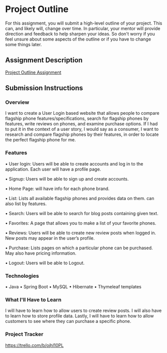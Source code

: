 # Project Outline
For this assignment, you will submit a high-level outline of your project. This can, and likely will, change over time. In particular, your mentor will provide direction and feedback to help sharpen your ideas. So don't worry if you feel unsure about some aspects of the outline or if you have to change some things later.

## Assignment Description
[Project Outline Assignment](https://education.launchcode.org/liftoff/modules/assignments/project-outline)

## Submission Instructions

### Overview

I want to create a User Login based website that allows people to compare flagship phone features/specifications, search for flagship phones by features, write reviews on phones, and examine purchase options. If I had to put it in the context of a user story, I would say as a consumer, I want to research and compare flagship phones by their features, in order to locate the perfect flagship phone for me.

### Features

•	User login: Users will be able to create accounts and log in to the application. Each user will have a profile page.

•	Signup: Users will be able to sign up and create accounts.

•	Home Page: will have info for each phone brand.

•	List: Lists all available flagship phones and provides data on them. can also list by features.

•	Search: Users will be able to search for blog posts containing given text.

•	Favorites: A page that allows you to make a list of your favorite phones.

•	Reviews: Users will be able to create new review posts when logged in. New posts may appear in the user’s profile.

•	Purchase: Lists pages on which a particular phone can be purchased. May also have pricing information.

•	Logout: Users will be able to Logout.

### Technologies

•	Java
•	Spring Boot
•	MySQL
•	Hibernate
•	Thymeleaf templates

### What I'll Have to Learn

I will have to learn how to allow users to create review posts.	
I will also have to learn how to store profile data.
Lastly, I will have to learn how to allow customers to see where they can purchase a specific phone.

### Project Tracker

https://trello.com/b/ojhl10PL
